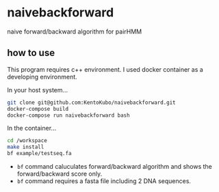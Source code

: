 # naivebackforward
naive forward/backward algorithm for pairHMM

## how to use

This program requires c++ environment.
I used docker container as a developing environment.

In your host system...
```bash
git clone git@github.com:KentoKubo/naivebackforward.git
docker-compose build
docker-compose run naivebackforward bash
```

In the container...
```bash
cd /workspace
make install
bf example/testseq.fa
```

- `bf` command caluculates forward/backward algorithm and shows the forward/backward score only.
- `bf` command requires a fasta file including 2 DNA sequences.
